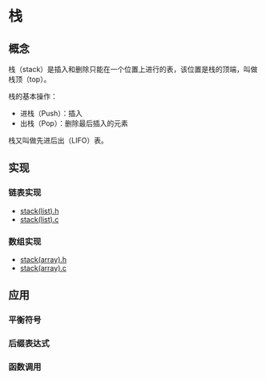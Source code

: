 # 栈

## 概念

栈（stack）是插入和删除只能在一个位置上进行的表，该位置是栈的顶端，叫做栈顶（top）。

栈的基本操作：
- 进栈（Push）：插入
- 出栈（Pop）：删除最后插入的元素

栈又叫做先进后出（LIFO）表。

## 实现

### 链表实现

- [stack(list).h](./stack(list).h)
- [stack(list).c](./stack(list).c)

### 数组实现

- [stack(array).h](./stack(array).h)
- [stack(array).c](./stack(array).c)

## 应用

### 平衡符号

### 后缀表达式

### 函数调用